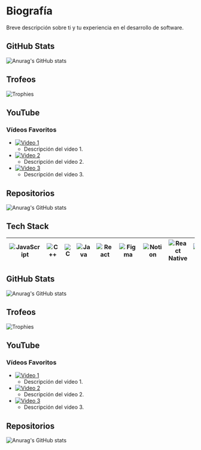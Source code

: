 # Biografía

Breve descripción sobre ti y tu experiencia en el desarrollo de software.


## GitHub Stats

![Anurag's GitHub stats](https://github-readme-stats.vercel.app/api?username=anuraghazra&theme=shadow_blue&show_icons=true)

## Trofeos

![Trophies](https://github-profile-trophy.vercel.app/?username=anuraghazra&theme=random)

## YouTube

### Vídeos Favoritos

- [![Video 1](https://img.shields.io/badge/-Video_1-red)](enlace_al_video_1)
  - Descripción del video 1.
- [![Video 2](https://img.shields.io/badge/-Video_2-blue)](enlace_al_video_2)
  - Descripción del video 2.
- [![Video 3](https://img.shields.io/badge/-Video_3-green)](enlace_al_video_3)
  - Descripción del video 3.

## Repositorios

![Anurag's GitHub stats](https://github-readme-stats.vercel.app/api?username=anuraghazra&theme=shadow_blue&show_icons=true)
## Tech Stack

| ![JavaScript](https://img.shields.io/badge/-JavaScript-yellow?logo=javascript&logoColor=white) | ![C++](https://img.shields.io/badge/-C++-blue?logo=c%2B%2B&logoColor=white) | ![C](https://img.shields.io/badge/-C-blue?logo=c&logoColor=white) | ![Java](https://img.shields.io/badge/-Java-orange?logo=java&logoColor=white) | ![React](https://img.shields.io/badge/-React-blue?logo=react&logoColor=white) | ![Figma](https://img.shields.io/badge/-Figma-purple?logo=figma&logoColor=white) | ![Notion](https://img.shields.io/badge/-Notion-black?logo=notion&logoColor=white) | ![React Native](https://img.shields.io/badge/-React_Native-blue?logo=react&logoColor=white) | ![JSON](https://img.shields.io/badge/-JSON-green) | ![MySQL](https://img.shields.io/badge/-MySQL-blue?logo=mysql&logoColor=white) |
|---|---|---|---|---|---|---|---|---|---|

## GitHub Stats

![Anurag's GitHub stats](https://github-readme-stats.vercel.app/api?username=anuraghazra&theme=shadow_blue&show_icons=true)

## Trofeos

![Trophies](https://github-profile-trophy.vercel.app/?username=anuraghazra&theme=random)

## YouTube

### Vídeos Favoritos

- [![Video 1](https://img.shields.io/badge/-Video_1-red)](enlace_al_video_1)
  - Descripción del video 1.
- [![Video 2](https://img.shields.io/badge/-Video_2-blue)](enlace_al_video_2)
  - Descripción del video 2.
- [![Video 3](https://img.shields.io/badge/-Video_3-green)](enlace_al_video_3)
  - Descripción del video 3.

## Repositorios

![Anurag's GitHub stats](https://github-readme-stats.vercel.app/api?username=anuraghazra&theme=shadow_blue&show_icons=true)
